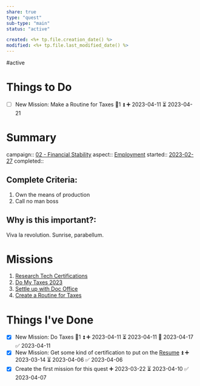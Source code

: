```yaml
---
share: true
type: "quest"
sub-type: "main"
status: "active"

created: <%+ tp.file.creation_date() %> 
modified: <%+ tp.file.last_modified_date() %>
---
```

 
#active 
# Things to Do


- [ ] New Mission: Make a Routine for Taxes 🥄1 ⏫ ➕ 2023-04-11 ⏳ 2023-04-21


# Summary
campaign:: [02 - Financial Stability](./02%20-%20Financial%20Stability.md)
aspect:: [Employment](Employment.md)
started::  [2023-02-27](./2023-02-27.md)
completed::

## Complete Criteria:
1. Own the means of production
2. Call no man boss

## Why is this important?:
Viva la revolution.  Sunrise, parabellum.

# Missions
1. [Research Tech Certifications](./Research%20Tech%20Certifications.md)
2. [Do My Taxes 2023](./Do%20My%20Taxes%202023.md)
3. [Settle up with Doc Office](./Settle%20up%20with%20Doc%20Office.md)
4. [Create a Routine for Taxes](Create%20a%20Routine%20for%20Taxes.md)

# Things I've Done
- [x] New Mission: Do Taxes 🥄1 ⏫ ➕ 2023-04-11 ⏳ 2023-04-11 📅 2023-04-17 ✅ 2023-04-11
 - [x] New Mission: Get some kind of certification to put on the [Resume](./Resume.md) ⏫ ➕ 2023-03-14 ⏳ 2023-04-06 ✅ 2023-04-06
- [x] Create the first mission for this quest ➕ 2023-03-22 ⏳ 2023-04-10 ✅ 2023-04-07